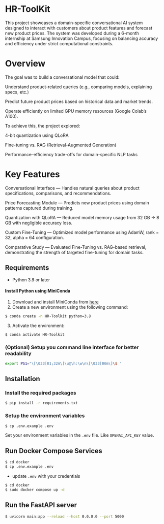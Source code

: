 # HR-ToolKit

This project showcases a domain-specific conversational AI system designed to interact with customers about product features and forecast new product prices. The system was developed during a 6-month internship at Samsung Innovation Campus, focusing on balancing accuracy and efficiency under strict computational constraints.

# Overview

The goal was to build a conversational model that could:

Understand product-related queries (e.g., comparing models, explaining specs, etc.)

Predict future product prices based on historical data and market trends.

Operate efficiently on limited GPU memory resources (Google Colab’s A100).

To achieve this, the project explored:

4-bit quantization using QLoRA

Fine-tuning vs. RAG (Retrieval-Augmented Generation)

Performance–efficiency trade-offs for domain-specific NLP tasks

# Key Features

Conversational Interface — Handles natural queries about product specifications, comparisons, and recommendations.

Price Forecasting Module — Predicts new product prices using domain patterns captured during training.

Quantization with QLoRA — Reduced model memory usage from 32 GB → 8 GB with negligible accuracy loss.

Custom Fine-Tuning — Optimized model performance using AdamW, rank = 32, alpha = 64 configuration.

Comparative Study — Evaluated Fine-Tuning vs. RAG-based retrieval, demonstrating the strength of targeted fine-tuning for domain tasks.

## Requirements

- Python 3.8 or later

#### Install Python using MiniConda

1) Download and install MiniConda from [here](https://docs.anaconda.com/free/miniconda/#quick-command-line-install)
2) Create a new environment using the following command:
```bash
$ conda create -n HR-Toolkit python=3.8
```
3) Activate the environment:
```bash
$ conda activate HR-Toolkit
```

### (Optional) Setup you command line interface for better readability

```bash
export PS1="\[\033[01;32m\]\u@\h:\w\n\[\033[00m\]\$ "
```

## Installation

### Install the required packages

```bash
$ pip install -r requirements.txt
```

### Setup the environment variables

```bash
$ cp .env.example .env
```

Set your environment variables in the `.env` file. Like `OPENAI_API_KEY` value.

## Run Docker Compose Services

```bash
$ cd docker
$ cp .env.example .env
```

- update `.env` with your credentials



```bash
$ cd docker
$ sudo docker compose up -d
```

## Run the FastAPI server

```bash
$ uvicorn main:app --reload --host 0.0.0.0 --port 5000
```

